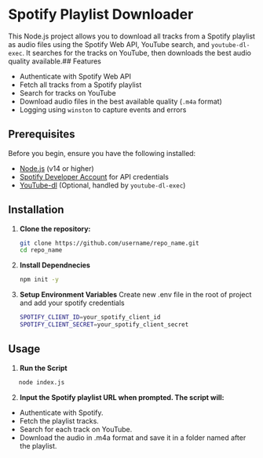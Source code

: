 # Spotify Playlist Downloader

This Node.js project allows you to download all tracks from a Spotify playlist as audio files using the Spotify Web API, YouTube search, and `youtube-dl-exec`. It searches for the tracks on YouTube, then downloads the best audio quality available.## Features

- Authenticate with Spotify Web API
- Fetch all tracks from a Spotify playlist
- Search for tracks on YouTube
- Download audio files in the best available quality (`.m4a` format)
- Logging using `winston` to capture events and errors

## Prerequisites

Before you begin, ensure you have the following installed:

- [Node.js](https://nodejs.org/) (v14 or higher)
- [Spotify Developer Account](https://developer.spotify.com/) for API credentials
- [YouTube-dl](https://github.com/ytdl-org/youtube-dl/) (Optional, handled by `youtube-dl-exec`)

## Installation

1. **Clone the repository:**

   ```bash
   git clone https://github.com/username/repo_name.git
   cd repo_name
   ```

2. **Install Dependnecies**
   ```bash
   npm init -y
   ```
3. **Setup Environment Variables**
   Create new .env file in the root of project and add your spotify credentials
   ```bash
   SPOTIFY_CLIENT_ID=your_spotify_client_id
   SPOTIFY_CLIENT_SECRET=your_spotify_client_secret
   ```

## Usage

1. **Run the Script**

```bash
   node index.js
```

2. **Input the Spotify playlist URL when prompted. The script will:**

- Authenticate with Spotify.
- Fetch the playlist tracks.
- Search for each track on YouTube.
- Download the audio in .m4a format and save it in a folder named after the playlist.

